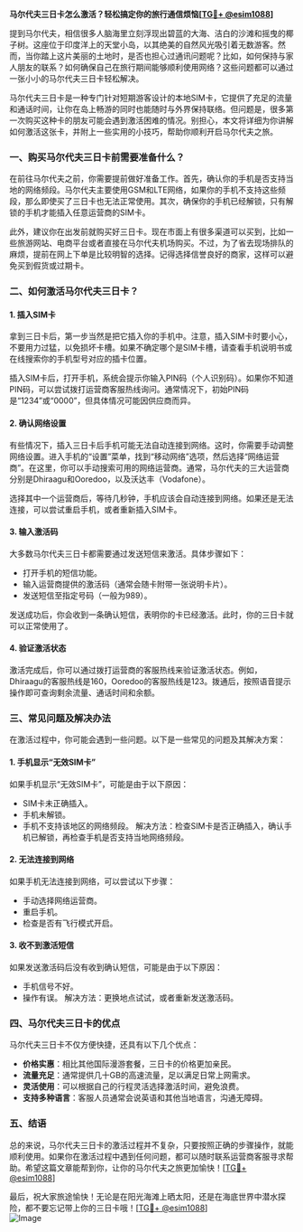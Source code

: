 **马尔代夫三日卡怎么激活？轻松搞定你的旅行通信烦恼[[TG💪+ @esim1088](https://t.me/s/esim1088)]**

提到马尔代夫，相信很多人脑海里立刻浮现出碧蓝的大海、洁白的沙滩和摇曳的椰子树。这座位于印度洋上的天堂小岛，以其绝美的自然风光吸引着无数游客。然而，当你踏上这片美丽的土地时，是否也担心过通讯问题呢？比如，如何保持与家人朋友的联系？如何确保自己在旅行期间能够顺利使用网络？这些问题都可以通过一张小小的马尔代夫三日卡轻松解决。

马尔代夫三日卡是一种专门针对短期游客设计的本地SIM卡，它提供了充足的流量和通话时间，让你在岛上畅游的同时也能随时与外界保持联络。但问题是，很多第一次购买这种卡的朋友可能会遇到激活困难的情况。别担心，本文将详细为你讲解如何激活这张卡，并附上一些实用的小技巧，帮助你顺利开启马尔代夫之旅。

### **一、购买马尔代夫三日卡前需要准备什么？**

在前往马尔代夫之前，你需要提前做好准备工作。首先，确认你的手机是否支持当地的网络频段。马尔代夫主要使用GSM和LTE网络，如果你的手机不支持这些频段，那么即使买了三日卡也无法正常使用。其次，确保你的手机已经解锁，只有解锁的手机才能插入任意运营商的SIM卡。

此外，建议你在出发前就购买好三日卡。现在市面上有很多渠道可以买到，比如一些旅游网站、电商平台或者直接在马尔代夫机场购买。不过，为了省去现场排队的麻烦，提前在网上下单是比较明智的选择。记得选择信誉良好的商家，这样可以避免买到假货或过期卡。

### **二、如何激活马尔代夫三日卡？**

#### **1. 插入SIM卡**
拿到三日卡后，第一步当然是把它插入你的手机中。注意，插入SIM卡时要小心，不要用力过猛，以免损坏卡槽。如果不确定哪个是SIM卡槽，请查看手机说明书或在线搜索你的手机型号对应的插卡位置。

插入SIM卡后，打开手机，系统会提示你输入PIN码（个人识别码）。如果你不知道PIN码，可以尝试拨打运营商客服热线询问。通常情况下，初始PIN码是“1234”或“0000”，但具体情况可能因供应商而异。

#### **2. 确认网络设置**
有些情况下，插入三日卡后手机可能无法自动连接到网络。这时，你需要手动调整网络设置。进入手机的“设置”菜单，找到“移动网络”选项，然后选择“网络运营商”。在这里，你可以手动搜索可用的网络运营商。通常，马尔代夫的三大运营商分别是Dhiraagu和Ooredoo，以及沃达丰（Vodafone）。

选择其中一个运营商后，等待几秒钟，手机应该会自动连接到网络。如果还是无法连接，可以尝试重启手机，或者重新插入SIM卡。

#### **3. 输入激活码**
大多数马尔代夫三日卡都需要通过发送短信来激活。具体步骤如下：

- 打开手机的短信功能。
- 输入运营商提供的激活码（通常会随卡附带一张说明卡片）。
- 发送短信至指定号码（一般为989）。

发送成功后，你会收到一条确认短信，表明你的卡已经激活。此时，你的三日卡就可以正常使用了。

#### **4. 验证激活状态**
激活完成后，你可以通过拨打运营商的客服热线来验证激活状态。例如，Dhiraagu的客服热线是160，Ooredoo的客服热线是123。拨通后，按照语音提示操作即可查询剩余流量、通话时间和余额。

### **三、常见问题及解决办法**

在激活过程中，你可能会遇到一些问题。以下是一些常见的问题及其解决方案：

#### **1. 手机显示“无效SIM卡”**
如果手机显示“无效SIM卡”，可能是由于以下原因：
- SIM卡未正确插入。
- 手机未解锁。
- 手机不支持该地区的网络频段。
解决方法：检查SIM卡是否正确插入，确认手机已解锁，再检查手机是否支持当地网络频段。

#### **2. 无法连接到网络**
如果手机无法连接到网络，可以尝试以下步骤：
- 手动选择网络运营商。
- 重启手机。
- 检查是否有飞行模式开启。

#### **3. 收不到激活短信**
如果发送激活码后没有收到确认短信，可能是由于以下原因：
- 手机信号不好。
- 操作有误。
解决方法：更换地点试试，或者重新发送激活码。

### **四、马尔代夫三日卡的优点**

马尔代夫三日卡不仅方便快捷，还具有以下几个优点：
- **价格实惠**：相比其他国际漫游套餐，三日卡的价格更加亲民。
- **流量充足**：通常提供几十GB的高速流量，足以满足日常上网需求。
- **灵活使用**：可以根据自己的行程灵活选择激活时间，避免浪费。
- **支持多种语言**：客服人员通常会说英语和其他当地语言，沟通无障碍。

### **五、结语**

总的来说，马尔代夫三日卡的激活过程并不复杂，只要按照正确的步骤操作，就能顺利使用。如果你在激活过程中遇到任何问题，都可以随时联系运营商客服寻求帮助。希望这篇文章能帮到你，让你的马尔代夫之旅更加愉快！[[TG💪+ @esim1088](https://t.me/s/esim1088)]

最后，祝大家旅途愉快！无论是在阳光海滩上晒太阳，还是在海底世界中潜水探险，都不要忘记带上你的三日卡哦！[[TG💪+ @esim1088](https://t.me/s/esim1088)]  
![Image](https://i.postimg.cc/4NQfJmqS/Snipaste-2025-05-13-00-14-12.png)